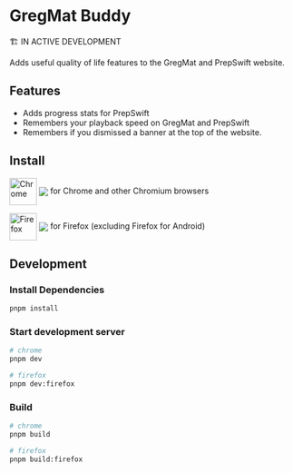 # GregMat Buddy

🏗️ IN ACTIVE DEVELOPMENT

Adds useful quality of life features to the GregMat and PrepSwift website.

## Features

- Adds progress stats for PrepSwift
- Remembers your playback speed on GregMat and PrepSwift
- Remembers if you dismissed a banner at the top of the website.

## Install

[link-chrome]: https://chromewebstore.google.com/detail/gregmat-buddy/oldbbeonbpmmjfhddalkjfmfmindmjnd "Version published on Chrome Web Store"
[link-firefox]: https://addons.mozilla.org/en-US/firefox/addon/gregmat-buddy/ "Version published on Mozilla Add-ons"

[<img src="https://raw.githubusercontent.com/alrra/browser-logos/90fdf03c/src/chrome/chrome.svg" width="48" alt="Chrome" style="vertical-align: middle;">][link-chrome] [<img src="https://img.shields.io/chrome-web-store/v/oldbbeonbpmmjfhddalkjfmfmindmjnd.svg?label=%20" style="vertical-align: middle;">][link-chrome] for Chrome and other Chromium browsers

[<img src="https://raw.githubusercontent.com/alrra/browser-logos/90fdf03c/src/firefox/firefox.svg" width="48" alt="Firefox" style="vertical-align: middle;">][link-firefox] [<img src="https://img.shields.io/amo/v/gregmat-buddy.svg?label=%20" style="vertical-align: middle;">][link-firefox] for Firefox (excluding Firefox for Android)

## Development

### Install Dependencies

```bash
pnpm install
```

### Start development server

```bash
# chrome
pnpm dev

# firefox
pnpm dev:firefox
```

### Build

```bash
# chrome
pnpm build

# firefox
pnpm build:firefox
```
